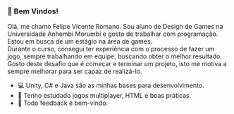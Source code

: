 ### 👋 Bem Vindos!

Olá, me chamo Felipe Vicente Romano. Sou aluno de Design de Games na Universidade Anhembi Morumbi e gosto de trabalhar com programação. Estou em busca de um estágio na área de games.<br />
Durante o curso, consegui ter experiência com o processo de fazer um jogo, sempre trabalhando em equipe, buscando obter o melhor resultado. Gosto deste desafio que é começar e terminar um projeto, isto me  motiva a sempre melhorar para ser capaz de realizá-lo.
- 💻 Unity, C# e Java são as minhas bases para desenvolvimento.
- 🌱 Tenho estudado jogos multiplayer, HTML e boas práticas.
- 💬 Todo feedback é bem-vindo.

